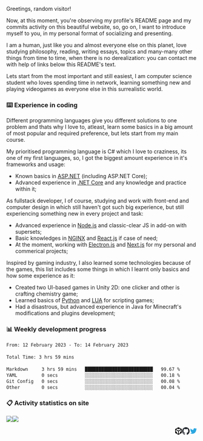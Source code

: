 Greetings, random visitor!

Now, at this moment, you're observing my profile's README page and my commits activity on this beautiful website, so, go on, I want to introduce myself to you, in my personal format of socializing and presenting.

I am a human, just like you and almost everyone else on this planet, love studying philosophy, reading, writing essays, topics and many-many other things from time to time, when there is no derealization: you can contact me with help of links below this README's text.

Lets start from the most important and still easiest, I am computer science student who loves spending time in network, learning something new and playing videogames as everyone else in this surrealistic world.

### ⌨️ Experience in coding

Different programming languages give you different solutions to one problem and thats why I love to, atleast, learn some basics in a big amount of most popular and required preference, but lets start from my main course.

My prioritised programming language is C# which I love to craziness, its one of my first languages, so, I got the biggest amount experience in it's frameworks and usage:

- Known basics in [ASP.NET](https://dotnet.microsoft.com/en-us/apps/aspnet/) (including ASP.NET Core);
- Advanced experience in [.NET Core](https://dotnet.microsoft.com/) and any knowledge and practice within it;

As fullstack developer, I of course, studying and work with front-end and computer design in which still haven't got such big experience, but still experiencing something new in every project and task:

- Advanced experience in [Node.js](https://nodejs.org/) and classic-clear JS in add-on with supersets;
- Basic knowledges in [NGINX](https://nginx.org/) and [React.js](https://reactjs.org/) if case of need;
- At the moment, working with [Electron.js](https://electronjs.org/) and [Next.js](https://nextjs.org/) for my personal and commerical projects;

Inspired by gaming industry, I also learned some technologies because of the games, this list includes some things in which I learnt only basics and how some experience as it:

- Created two UI-based games in Unity 2D: one clicker and other is crafting chemistry game;
- Learned basics of [Python](https://www.python.org/) and [LUA](http://www.lua.org/) for scripting games;
- Had a disastrous, but advanced experience in Java for Minecraft's modifications and plugins development;

### 📊 Weekly development progress

<!--START_SECTION:waka-->

```text
From: 12 February 2023 - To: 14 February 2023

Total Time: 3 hrs 59 mins

Markdown     3 hrs 59 mins   █████████████████████████   99.67 %
YAML         0 secs          ░░░░░░░░░░░░░░░░░░░░░░░░░   00.18 %
Git Config   0 secs          ░░░░░░░░░░░░░░░░░░░░░░░░░   00.08 %
Other        0 secs          ░░░░░░░░░░░░░░░░░░░░░░░░░   00.04 %
```

<!--END_SECTION:waka-->

### 📋 Activity statistics on site

<img align="center" src="https://github-readme-stats.vercel.app/api?username=Falcion&bg_color=30,e96443,904e95&title_color=fff&custom_title=Git%20activity%20(Falcion):&text_color=fff&include_all_commits=true&hide_border=true"/><img align="center" src="https://github-readme-stats.vercel.app/api/top-langs/?username=Falcion&bg_color=30,e96443,904e95&title_color=fff&custom_title=Languages%20top:&text_color=fff&include_all_commits=true&hide_border=true">

<a href="https://twitter.com/@FalcionDEV/">
  <img src=".img/twitter.svg" width="20" align="right" alt="-" title="Twitter"/>
</a>
<a href="https://github.com/Falcion/Falcion/issues/">
<picture>
    <source 
      srcset=".img/github-white.svg"
      media="(prefers-color-scheme: dark)"
    />
    <source
      srcset=".img/github-black.svg"
      media="(prefers-color-scheme: light), (prefers-color-scheme: no-preference)"
    />
    <img src=".img/github-black.svg" width="20" align="right" alt="-" title="Issues on page"/>
</picture>
</a>
<a href="https://codesandbox.io/u/Falcion/">
  <img src=".img/codesandbox.svg" width="20" align="right" alt="-" title="Sandbox.io"/>
</a>
